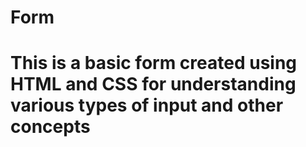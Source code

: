 # Form
# This is a basic form created using HTML and CSS for understanding various types of input and other concepts

